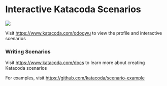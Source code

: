 # Interactive Katacoda Scenarios

[![](http://shields.katacoda.com/katacoda/odogwu/count.svg)](https://www.katacoda.com/odogwu "Get your profile on Katacoda.com")

Visit https://www.katacoda.com/odogwu to view the profile and interactive scenarios

### Writing Scenarios
Visit https://www.katacoda.com/docs to learn more about creating Katacoda scenarios

For examples, visit https://github.com/katacoda/scenario-example
